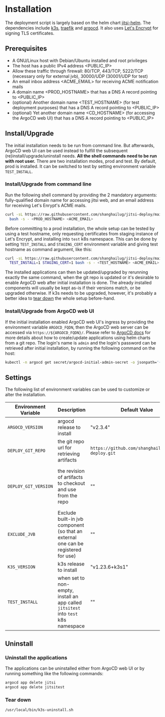 # Installation

The deployment script is largely based on the helm chart [jitsi-helm](https://github.com/jitsi-contrib/jitsi-helm/). The dependencies include [k3s](https://k3s.io/), [traefik](https://traefik.io/) and [argocd](https://argoproj.github.io/). It also uses [Let's Encrypt](https://letsencrypt.org/) for signing TLS certificates. 

## Prerequisites

  * A GNU/Linux host with Debian/Ubuntu installed and root privileges
  * The host has a public IPv4 address <PUBLIC_IP>
  * Allow these traffic through firewall: 80/TCP, 443/TCP, 5222/TCP (necessary only for external jvb), 30000/UDP (30001/UDP for test)
  * An email inbox address <ACME_EMAIL> for receiving ACME notification mails
  * A domain name <PROD_HOSTNAME> that has a DNS A record pointing to <PUBLIC_IP>
  * (optional) Another domain name <TEST_HOSTNAME> (for test deployment purposes) that has a DNS A record pointing to <PUBLIC_IP>
  * (optional) Yet another domain name <CD_HOSTNAME> (for accessing the ArgoCD web UI) that has a DNS A record pointing to <PUBLIC_IP>

## Install/Upgrade

The initial installation needs to be run from command line. But afterwards, ArgoCD web UI can be used instead to fulfill the subsequent (re)install/upgrade/uninstall needs. **All the shell commands need to be run with root user.** There are two installation modes, prod and test. By default, prod is installed. It can be switched to test by setting environment variable `TEST_INSTALL`.

### Install/Upgrade from command line

Run the following shell command by providing the 2 mandatory arguments: fully-qualified domain name for accessing jitsi web, and an email address for receiving Let's Enrypt's ACME mails. 

```bash
curl -sL https://raw.githubusercontent.com/shanghailug/jitsi-deploy/main/deploy_jitsi.sh | 
  bash -s - <PROD_HOSTNAME> <ACME_EMAIL>
```

Before committing to a prod installation, the whole setup can be tested by using a test hostname, only requesting certificates from staging instance of Let's Encrypt, and installing into `test` k8s namespace. This can be done by setting `TEST_INSTALL` and `STAGING_CERT` environment variable and giving test hostname as command argument, like this: 

```bash
curl -sL https://raw.githubusercontent.com/shanghailug/jitsi-deploy/main/deploy_jitsi.sh | 
  TEST_INSTALL=1 STAGING_CERT=1 bash -s - <TEST_HOSTNAME> <ACME_EMAIL>
```

The installed applications can then be updated/upgraded by rerunning exactly the same command, when the git repo is updated or it's desirable to enable ArgoCD web after initial installation is done. The already installed components will usually be kept as-is if their versions match, or be upgraded otherwise. If k3s needs to be upgraded, however, it's probably a better idea to [tear down](#tear-down) the whole setup before-hand. 

### Install/Upgrade from ArgoCD web UI

If the initial installation enabled ArgoCD web UI's ingress by providing the environment variable `ARGOCD_FQDN`, then the ArgoCD web server can be accessed via `https://${ARGOCD_FQDN}/`. 
Please refer to [ArgoCD docs](https://argo-cd.readthedocs.io/en/stable/getting_started/#6-create-an-application-from-a-git-repository) for more details about how to create/update applications using helm charts from a git repo. The login's name is `admin` and the login's password can be retrieved after initial installation, by running the following command on the host: 

```bash
kubectl -n argocd get secret/argocd-initial-admin-secret -o jsonpath='{ .data.password }' | base64 -d
```

## Settings

The following list of environment variables can be used to customize or alter the installation. 

Environment Variable | Description | Default Value | Default behaviour
--- | --- | --- | ---
`ARGOCD_VERSION` | argocd release to install | "v2.3.4" | 
`DEPLOY_GIT_REPO` | the git repo url for retrieving artifacts | `https://github.com/shanghailug/jitsi-deploy.git` |
`DEPLOY_GIT_VERSION` | the revision of artifacts to checkout and use from the repo | "" | use the default branch when git repo is cloned locally
`EXCLUDE_JVB` | Exclude built-in jvb component (so that an external one can be registered for use) | "" | include jvb
`K3S_VERSION` | k3s release to install | "v1.23.6+k3s1" | 
`TEST_INSTALL` | when set to non-empty, install an app called `jitsitest` into `test` k8s namespace | "" | install an app called `jitsi` into `prod` k8s namespace


## Uninstall

### Uninstall the applications

The applications can be uninstalled either from ArgoCD web UI or by running something like the following commands: 

```bash
argocd app delete jitsi
argocd app delete jitsitest
```

### Tear down

```bash
/usr/local/bin/k3s-uninstall.sh
```
